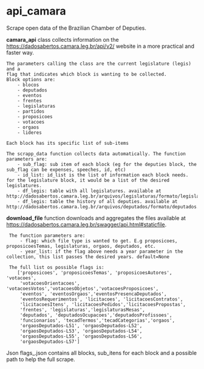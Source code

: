 # api_camara
Scrape open data of the Brazilian Chamber of Deputies. 


**camara_api** class collects information on the https://dadosabertos.camara.leg.br/api/v2/
website in a more practical and faster way.

    The parameters calling the class are the current legislature (legis) and a 
    flag that indicates which block is wanting to be collected. 
    Block options are:
        - blocos
        - deputados
        - eventos
        - frentes
        - legislaturas
        - partidos
        - proposicoes
        - votacoes
        - orgaos
        - lideres

    Each block has its specific list of sub-items    

    The scrapp_data function collects data automatically. The function parameters are:
        - sub_flag: sub item of each block (eg for the deputies block, the sub_flag can be expenses, speeches, id, etc)
        - id_list: id_list is the list of information each block needs. for the legislature block, it would be a list of the desired legislatures.
        - df_legis: table with all legislatures. available at http://dadosabertos.camara.leg.br/arquivos/legislaturas/formato/legislaturas.csv
        - df_legis: table the history of all deputies. available at http://dadosabertos.camara.leg.br/arquivos/deputados/formato/deputados.csv   


**download_file** function downloads and aggregates the files available at https://dadosabertos.camara.leg.br/swagger/api.html#staticfile.

     The function parameters are:
         - flag: which file type is wanted to get. E.g proposicoes, proposicoesTemas, legislaturas, orgaos, deputados, etc.
         - year_list: if the flag above needs a year parameter in the collection, this list passes the desired years. default=None

     The full list os possible flags is: 
        ['proposicoes', 'proposicoesTemas', 'proposicoesAutores', 'votacoes', 
         'votacoesOrientacoes', 'votacoesVotos','votacoesObjetos','votacoesProposicoes',
         'eventos', 'eventosOrgaos','eventosPresencaDeputados',
         'eventosRequerimentos', 'licitacoes', 'licitacoesContratos',
         'licitacoesItens', 'licitacoesPedidos','licitacoesPropostas',
         'frentes', 'legislaturas','legislaturasMesas',
         'deputados', 'deputadosOcupacoes','deputadosProfissoes',
         'funcionarios', 'tecadTermos','tecadCategorias','orgaos',
         'orgaosDeputados-L51', 'orgaosDeputados-L52',
         'orgaosDeputados-L53', 'orgaosDeputados-L54',
         'orgaosDeputados-L55', 'orgaosDeputados-L56',
         'orgaosDeputados-L57']


Json flags_.json contains all blocks, sub_itens for each block and a possible path to help the full scrape.
